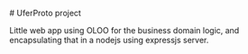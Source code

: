 # UferProto project

Little web app using OLOO for the business domain logic, and encapsulating that in a nodejs using expressjs server.
